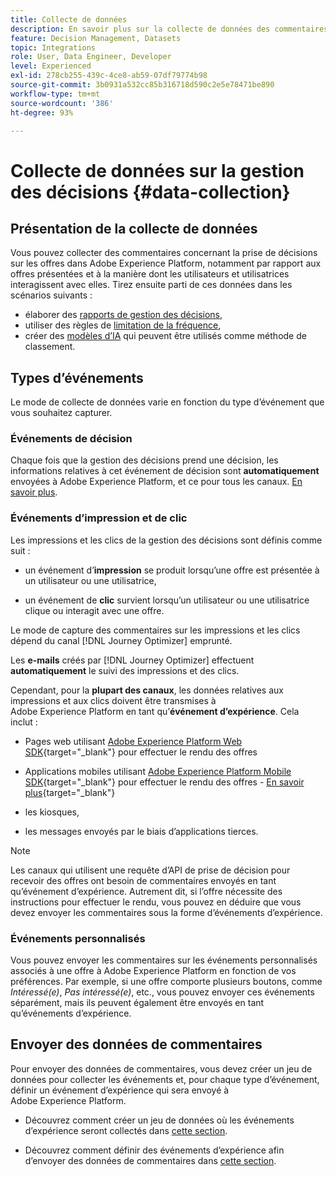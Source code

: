 ```yaml
---
title: Collecte de données
description: En savoir plus sur la collecte de données des commentaires sur la gestion des décisions
feature: Decision Management, Datasets
topic: Integrations
role: User, Data Engineer, Developer
level: Experienced
exl-id: 278cb255-439c-4ce8-ab59-07df79774b98
source-git-commit: 3b0931a532cc85b316718d590c2e5e78471be890
workflow-type: tm+mt
source-wordcount: '386'
ht-degree: 93%

---
```


# Collecte de données sur la gestion des décisions {#data-collection}

## Présentation de la collecte de données

Vous pouvez collecter des commentaires concernant la prise de décisions sur les offres dans Adobe Experience Platform, notamment par rapport aux offres présentées et à la manière dont les utilisateurs et utilisatrices interagissent avec elles. Tirez ensuite parti de ces données dans les scénarios suivants :
* élaborer des [rapports de gestion des décisions](../reports/get-started-events.md),
* utiliser des règles de [limitation de la fréquence](../offer-library/add-constraints.md#capping),
* créer des [modèles d’IA](../ranking/create-ranking-strategies.md) qui peuvent être utilisés comme méthode de classement.

## Types d’événements

Le mode de collecte de données varie en fonction du type d’événement que vous souhaitez capturer.

### Événements de décision

Chaque fois que la gestion des décisions prend une décision, les informations relatives à cet événement de décision sont **automatiquement** envoyées à Adobe Experience Platform, et ce pour tous les canaux. [En savoir plus](../reports/get-started-events.md).

### Événements d’impression et de clic

Les impressions et les clics de la gestion des décisions sont définis comme suit :

* un événement d’**impression** se produit lorsqu’une offre est présentée à un utilisateur ou une utilisatrice,

* un événement de **clic** survient lorsqu’un utilisateur ou une utilisatrice clique ou interagit avec une offre.

Le mode de capture des commentaires sur les impressions et les clics dépend du canal [!DNL Journey Optimizer] emprunté.

Les **e-mails** créés par [!DNL Journey Optimizer] effectuent **automatiquement** le suivi des impressions et des clics.

Cependant, pour la **plupart des canaux**, les données relatives aux impressions et aux clics doivent être transmises à Adobe Experience Platform en tant qu’**événement d’expérience**. Cela inclut :

* Pages web utilisant [Adobe Experience Platform Web SDK](https://experienceleague.adobe.com/docs/experience-platform/edge/home.html?lang=fr){target="_blank"} pour effectuer le rendu des offres

* Applications mobiles utilisant [Adobe Experience Platform Mobile SDK](https://experienceleague.adobe.com/docs/platform-learn/data-collection/mobile-sdk/overview.html?lang=fr){target="_blank"} pour effectuer le rendu des offres - [En savoir plus](https://developer.adobe.com/client-sdks/documentation/adobe-journey-optimizer-decisioning/#ab-sj-tracking-servers){target="_blank"}
* les kiosques,
* les messages envoyés par le biais d’applications tierces.
  <!--Mobile push notifications authored by [!DNL Journey Optimizer] - [Learn more](https://developer.adobe.com/client-sdks/documentation/adobe-journey-optimizer/api-reference/#handlenotificationresponse){target="_blank"}-->

>[!NOTE]
>
>Les canaux qui utilisent une requête d’API de prise de décision pour recevoir des offres ont besoin de commentaires envoyés en tant qu’événement d’expérience. Autrement dit, si l’offre nécessite des instructions pour effectuer le rendu, vous pouvez en déduire que vous devez envoyer les commentaires sous la forme d’événements d’expérience.

### Événements personnalisés

Vous pouvez envoyer les commentaires sur les événements personnalisés associés à une offre à Adobe Experience Platform en fonction de vos préférences. Par exemple, si une offre comporte plusieurs boutons, comme *Intéressé(e)*, *Pas intéressé(e)*, etc., vous pouvez envoyer ces événements séparément, mais ils peuvent également être envoyés en tant qu’événements d’expérience.

## Envoyer des données de commentaires

Pour envoyer des données de commentaires, vous devez créer un jeu de données pour collecter les événements et, pour chaque type d’événement, définir un événement d’expérience qui sera envoyé à Adobe Experience Platform.

* Découvrez comment créer un jeu de données où les événements d’expérience seront collectés dans [cette section](create-dataset.md).

* Découvrez comment définir des événements d’expérience afin d’envoyer des données de commentaires dans [cette section](schema-requirement.md).

